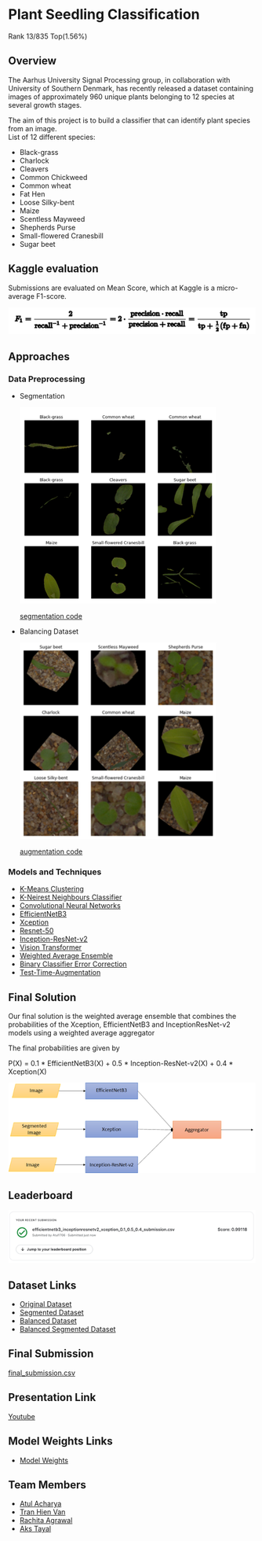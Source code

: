 # Plant Seedling Classification
Rank 13/835 Top(1.56%)

## Overview

The Aarhus University Signal Processing group, in collaboration with University of Southern Denmark, has recently released a dataset containing images of approximately 960 unique plants belonging to 12 species at several growth stages.

The aim of this project is to build a classifier that can identify plant species from an image.  
List of 12 different species:  

* Black-grass 
* Charlock 
* Cleavers 
* Common Chickweed 
* Common wheat 
* Fat Hen
* Loose Silky-bent 
* Maize 
* Scentless Mayweed 
* Shepherds Purse 
* Small-flowered Cranesbill 
* Sugar beet

## Kaggle evaluation

Submissions are evaluated on Mean Score, which at Kaggle is a micro-average F1-score. 

<img src="https://github.com/Atul-Acharya-17/Plant-Seedling-Classification/blob/master/assets/evaluation.png">

## Approaches

### Data Preprocessing

* Segmentation

    <img src="https://github.com/Atul-Acharya-17/Plant-Seedling-Classification/blob/master/assets/segmentation.png" width="400" height="400">

    [segmentation code](https://github.com/Atul-Acharya-17/Plant-Seedling-Classification/blob/master/utils/segment_images.py)

* Balancing Dataset

    <img src="https://github.com/Atul-Acharya-17/Plant-Seedling-Classification/blob/master/assets/augmentation.png" width="400" height="400">

    [augmentation code](https://github.com/Atul-Acharya-17/Plant-Seedling-Classification/blob/master/utils/augment_dataset.py)

### Models and Techniques
* [K-Means Clustering](https://github.com/Atul-Acharya-17/Plant-Seedling-Classification/blob/master/code/pca_kmeans_knn/pca-knn-kmeans.ipynb)
* [K-Neirest Neighbours Classifier](https://github.com/Atul-Acharya-17/Plant-Seedling-Classification/blob/master/code/pca_kmeans_knn/pca-knn-kmeans.ipynb)
* [Convolutional Neural Networks](https://github.com/Atul-Acharya-17/Plant-Seedling-Classification/blob/master/code/cnn/cnn-original-dataset.ipynb)
* [EfficientNetB3](https://github.com/Atul-Acharya-17/Plant-Seedling-Classification/blob/master/code/EfficientNet/efficientnetb3.ipynb)
* [Xception](https://github.com/Atul-Acharya-17/Plant-Seedling-Classification/blob/master/code/xception/plantseedling-xception.ipynb)
* [Resnet-50](https://github.com/Atul-Acharya-17/Plant-Seedling-Classification/blob/master/code/resnet/resnet50-transfer-learning.ipynb)
* [Inception-ResNet-v2](https://github.com/Atul-Acharya-17/Plant-Seedling-Classification/blob/master/code/inception_resnet_v2/plantseedling-inceptionresnetv2.ipynb)
* [Vision Transformer](https://github.com/Atul-Acharya-17/Plant-Seedling-Classification/blob/master/code/transformers/vision_transformer_pretrained.ipynb)
* [Weighted Average Ensemble](https://github.com/Atul-Acharya-17/Plant-Seedling-Classification/blob/master/code/ensemble/ensemble.ipynb)
* [Binary Classifier Error Correction](https://github.com/Atul-Acharya-17/Plant-Seedling-Classification/blob/master/code/binary_classifier/binary-classifier-inference.ipynb)
* [Test-Time-Augmentation](https://github.com/Atul-Acharya-17/Plant-Seedling-Classification/blob/master/code/test_time_augmentation/plant-seedling-tta.ipynb)

## Final Solution
Our final solution is the weighted average ensemble that combines the probabilities of the Xception, EfficientNetB3 and InceptionResNet-v2 models using a weighted average aggregator

The final probabilities are given by 

P(X) = 0.1 * EfficientNetB3(X) + 0.5 * Inception-ResNet-v2(X) + 0.4 * Xception(X)

<img src="https://github.com/Atul-Acharya-17/Plant-Seedling-Classification/blob/master/assets/ensemble.png">

## Leaderboard
<img src="https://github.com/Atul-Acharya-17/Plant-Seedling-Classification/blob/master/assets/leaderboard.png">

## Dataset Links
* [Original Dataset](https://www.kaggle.com/competitions/plant-seedlings-classification/data)
* [Segmented Dataset](https://entuedu-my.sharepoint.com/personal/hienvan001_e_ntu_edu_sg/_layouts/15/onedrive.aspx?ga=1&id=%2Fpersonal%2Fhienvan001%5Fe%5Fntu%5Fedu%5Fsg%2FDocuments%2FT%C3%A0i%20li%E1%BB%87u%20h%E1%BB%8Dc%20t%E1%BA%ADp%2FCZ4041%2FDatasets%2Ftrain%2Dlarge)
* [Balanced Dataset](https://entuedu-my.sharepoint.com/personal/hienvan001_e_ntu_edu_sg/_layouts/15/onedrive.aspx?ga=1&id=%2Fpersonal%2Fhienvan001%5Fe%5Fntu%5Fedu%5Fsg%2FDocuments%2FT%C3%A0i%20li%E1%BB%87u%20h%E1%BB%8Dc%20t%E1%BA%ADp%2FCZ4041%2FDatasets%2Ftrain%2Dlarge)
* [Balanced Segmented Dataset](https://entuedu-my.sharepoint.com/personal/hienvan001_e_ntu_edu_sg/_layouts/15/onedrive.aspx?ga=1&id=%2Fpersonal%2Fhienvan001%5Fe%5Fntu%5Fedu%5Fsg%2FDocuments%2FT%C3%A0i%20li%E1%BB%87u%20h%E1%BB%8Dc%20t%E1%BA%ADp%2FCZ4041%2FDatasets%2Ftrain%2Dlarge%2Dseg)

## Final Submission
[final_submission.csv](https://github.com/Atul-Acharya-17/Plant-Seedling-Classification/blob/master/submissions/final_submission.csv)

## Presentation Link

[Youtube](https://www.youtube.com/watch?v=M80sN3afPJQ)

## Model Weights Links

* [Model Weights](https://entuedu-my.sharepoint.com/personal/hienvan001_e_ntu_edu_sg/_layouts/15/onedrive.aspx?ga=1&id=%2Fpersonal%2Fhienvan001%5Fe%5Fntu%5Fedu%5Fsg%2FDocuments%2FT%C3%A0i%20li%E1%BB%87u%20h%E1%BB%8Dc%20t%E1%BA%ADp%2FCZ4041%2FModel)

## Team Members

* [Atul Acharya](https://github.com/Atul-Acharya-17)
* [Tran Hien Van](https://github.com/hienvantran)
* [Rachita Agrawal](https://github.com/rachita7)
* [Aks Tayal](https://github.com/tayalaks2001)

